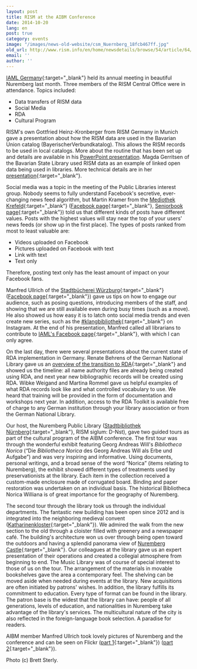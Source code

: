 ```yaml
---
layout: post
title: RISM at the AIBM Conference
date: 2014-10-20
lang: en
post: true
category: events
image: "/images/news-old-website/csm_Nuernberg_18fcb467ff.jpg"
old_url: http://www.rism.info/en/home/newsdetails/browse/54/article/64/rism-at-the-aibm-conference.html
email: ''
author: ''
---
```


[IAML Germany](http://www.aibm.info/){:target="_blank"} held its annual meeting in beautiful Nuremberg last month. Three members of the RISM Central Office were in attendance. Topics included:

- Data transfers of RISM data
- Social Media
- RDA
- Cultural Program

RISM's own Gottfried Heinz-Kronberger from RISM Germany in Munich gave a presentation about how the RISM data are used in the Bavarian Union catalog (BayerischerVerbundkatalog). This allows the RISM records to be used in local catalogs. More about the routine that has been set up and details are available in his [PowerPoint presentation](/resources-old-website/workgroups/munich/AIBM_2014.pptx). Magda Gerritsen of the Bavarian State Library used RISM data as an example of linked open data being used in libraries. More technical details are in her [presentation](http://www.aibm.info/wp-content/uploads/2014/10/Gerritsen_LOD_in_Musikbibliotheken.pdf){:target="_blank"}.

Social media was a topic in the meeting of the Public Libraries interest group. Nobody seems to fully understand Facebook's secretive, ever-changing news feed algorithm, but Martin Kramer from the [Mediothek Krefeld](http://www.mediothek-krefeld.de/){:target="_blank"} ([Facebook page](https://de-de.facebook.com/Mediothek.Krefeld){:target="_blank"}, [Seniorbook page](https://www.seniorbook.de/mediothek.krefeld){:target="_blank"}) told us that different kinds of posts have different values. Posts with the highest values will stay near the top of your users' news feeds (or show up in the first place). The types of posts ranked from most to least valuable are:

- Videos uploaded on Facebook  
- Pictures uploaded on Facebook with text  
- Link with text  
- Text only  

Therefore, posting text only has the least amount of impact on your Facebook fans.  

Manfred Ullrich of the [Stadtbücherei Würzburg](http://www.wuerzburg.de/de/buerger/stadtbuecherei/index.html){:target="_blank"} ([Facebook page](https://de-de.facebook.com/stadtbuecherei.wuerzburg){:target="_blank"}) gave us tips on how to engage our audience, such as posing questions, introducing members of the staff, and showing that we are still available even during busy times (such as a move). He also showed us how easy it is to latch onto social media trends and even create new series, such as the [#klangbibliothek](http://instagram.com/p/uEGbJXAt2Y/){:target="_blank"} on Instagram. At the end of his presentation, Manfred called all librarians to contribute to [IAML's Facebook page](https://www.facebook.com/iamlaibm){:target="_blank"}, with which I can only agree.

On the last day, there were several presentations about the current state of RDA implementation in Germany. Renate Behrens of the German National Library gave us an [overview of the transition to RDA](http://www.aibm.info/tagungen/2014-nuernberg/vortragsfolien/){:target="_blank"} and showed us the timeline: all name authority files are already being created using RDA, and next year new bibliographic records will be created using RDA. Wibke Weigand and Martina Rommel gave us helpful examples of what RDA records look like and what controlled vocabulary to use. We heard that training will be provided in the form of documentation and workshops next year. In addition, access to the RDA Toolkit is available free of charge to any German institution through your library association or from the German National Library.

Our host, the Nuremberg Public Library ([Stadtbibliothek Nürnberg](http://www.nuernberg.de/internet/stadtbibliothek/){:target="_blank"}, RISM siglum: D-Nst), gave two guided tours as part of the cultural program of the AIBM conference. The first tour was through the wonderful exhibit featuring Georg Andreas Will's _Bibliotheca Norica_ (“Die _Bibliotheca Norica_ des Georg Andreas Will als Erbe und Aufgabe”) and was very inspiring and informative. Using documents, personal writings, and a broad sense of the word “Norica” (items relating to Nuremberg), the exhibit showed different types of treatments used by preservationists at the library. Each item in the collection received a custom-made enclosure made of corrugated board. Binding and paper restoration was undertaken on an individual basis. The historical Bibliotheca Norica Williana is of great importance for the geography of Nuremberg.

The second tour through the library took us through the individual departments. The fantastic new building has been open since 2012 and is integrated into the neighboring medieval convent ([Katharinenkloster](http://de.wikipedia.org/wiki/Katharinenkloster_N%C3%BCrnberg){:target="_blank"}). We admired the walk from the new section to the old through a cloister filled with greenery and a newspaper café. The building's architecture won us over through being open toward the outdoors and having a splendid panorama view of [Nuremberg Castle](http://www.kaiserburg-nuernberg.de/){:target="_blank"}. Our colleagues at the library gave us an expert presentation of their operations and created a collegial atmosphere from beginning to end. The Music Library was of course of special interest to those of us on the tour. The arrangement of the materials in movable bookshelves gave the area a contemporary feel. The shelving can be moved aside when needed during events at the library. New acquisitions are often initiated by patrons' wishes. In addition, the library fulfills its commitment to education. Every type of format can be found in the library. The patron base is the widest that the library can have: people of all generations, levels of education, and nationalities in Nuremberg take advantage of the library's services. The multicultural nature of the city is also reflected in the foreign-language book selection. A paradise for readers.


AIBM member Manfred Ullrich took lovely pictures of Nuremberg and the conference and can be seen on Flickr ([part 1](https://www.flickr.com/photos/14172859@N06/sets/72157648512908495/){:target="_blank"}) ([part 2](https://www.flickr.com/photos/14172859@N06/sets/72157648758442795/){:target="_blank"}).


Photo (c) Brett Sterly.
